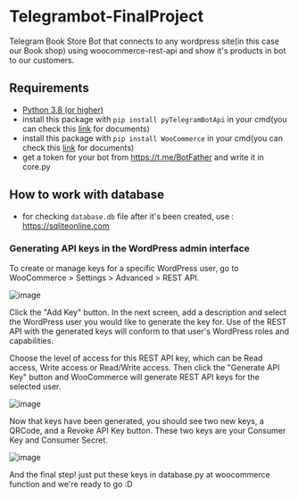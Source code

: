 # Telegrambot-FinalProject

Telegram Book Store Bot that connects to any wordpress site(in this case our Book shop) using woocommerce-rest-api and show it's products in bot to our customers.

## Requirements
- [Python 3.8 (or higher)](https://www.python.org/)
- install this package with `pip install pyTelegramBotApi` in your cmd(you can check this [link](https://github.com/eternnoir/pyTelegramBotAPI) for documents)
- install this package with `pip install WooCommerce` in your cmd(you can check this [link](http://woocommerce.github.io/woocommerce-rest-api-docs/#) for documents)
- get a token for your bot from https://t.me/BotFather and write it in core.py

## How to work with database
- for checking `database.db` file after it's been created, use : https://sqliteonline.com

### Generating API keys in the WordPress admin interface
To create or manage keys for a specific WordPress user, go to WooCommerce > Settings > Advanced > REST API.

![image](https://user-images.githubusercontent.com/49264993/127431296-968a9106-0c94-4e07-b93e-dc107f62123b.png)

Click the "Add Key" button. In the next screen, add a description and select the WordPress user you would like to generate the key for. Use of the REST API with the generated keys will conform to that user's WordPress roles and capabilities.

Choose the level of access for this REST API key, which can be Read access, Write access or Read/Write access. Then click the "Generate API Key" button and WooCommerce will generate REST API keys for the selected user.

![image](https://user-images.githubusercontent.com/49264993/127431327-490776a5-9319-4a0e-a7ca-1faade395ee8.png)


Now that keys have been generated, you should see two new keys, a QRCode, and a Revoke API Key button. These two keys are your Consumer Key and Consumer Secret.

![image](https://user-images.githubusercontent.com/49264993/127431351-06e34a39-c3f5-4bc1-a420-88f40bba798c.png)

And the final step! just put these keys in database.py at woocommerce function and we're ready to go :D



